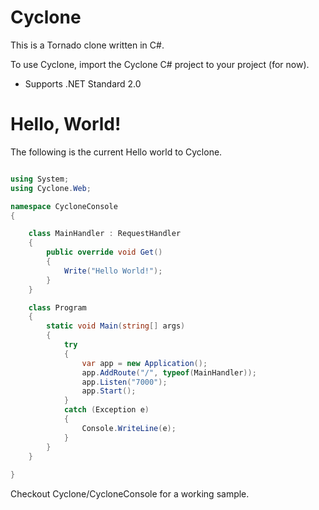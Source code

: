 # Cyclone

This is a Tornado clone written in C#.

To use Cyclone, import the Cyclone C# project to your project (for now).

- Supports .NET Standard 2.0

# Hello, World!

The following is the current Hello world to Cyclone.

```csharp

using System;
using Cyclone.Web;

namespace CycloneConsole
{

    class MainHandler : RequestHandler
    {
        public override void Get()
        {
            Write("Hello World!");
        }
    }

    class Program
    {
        static void Main(string[] args)
        {
            try
            {
                var app = new Application();
                app.AddRoute("/", typeof(MainHandler));
                app.Listen("7000");
                app.Start();
            }
            catch (Exception e)
            {
                Console.WriteLine(e);
            }
        }
    }
    
}


```

Checkout Cyclone/CycloneConsole for a working sample.
